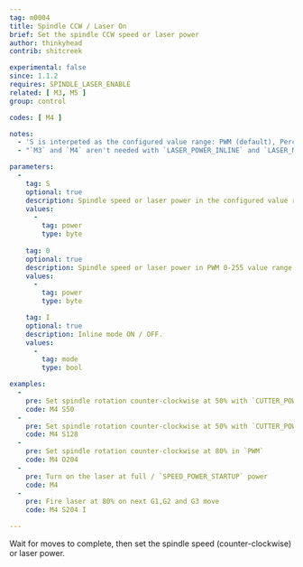 ```yaml
---
tag: m0004
title: Spindle CCW / Laser On
brief: Set the spindle CCW speed or laser power
author: thinkyhead
contrib: shitcreek

experimental: false
since: 1.1.2
requires: SPINDLE_LASER_ENABLE
related: [ M3, M5 ]
group: control

codes: [ M4 ]

notes:
  - 'S is interpeted as the configured value range: PWM (default), Percentage, or RPM. (See `CUTTER_POWER_UNIT`)'
  - "`M3` and `M4` aren't needed with `LASER_POWER_INLINE` and `LASER_MOVE_POWER` enabled. Power is set directly in `G1`…`G5`"

parameters:
  -
    tag: S
    optional: true
    description: Spindle speed or laser power in the configured value range (see `CUTTER_POWER_UNIT`). (PWM 0-255 by default)
    values:
      -
        tag: power
        type: byte
    
    tag: 0
    optional: true
    description: Spindle speed or laser power in PWM 0-255 value range
    values:
      -
        tag: power
        type: byte

    tag: I
    optional: true
    description: Inline mode ON / OFF.
    values:
      -
        tag: mode
        type: bool

examples:
  -
    pre: Set spindle rotation counter-clockwise at 50% with `CUTTER_POWER_UNIT` set to `PERCENT`
    code: M4 S50
  -
    pre: Set spindle rotation counter-clockwise at 50% with `CUTTER_POWER_UNIT` set to `PWM`
    code: M4 S128
  -
    pre: Set spindle rotation counter-clockwise at 80% in `PWM`
    code: M4 O204
  -
    pre: Turn on the laser at full / `SPEED_POWER_STARTUP` power
    code: M4 
  -
    pre: Fire laser at 80% on next G1,G2 and G3 move
    code: M4 S204 I

---
```


Wait for moves to complete, then set the spindle speed (counter-clockwise) or laser power.

